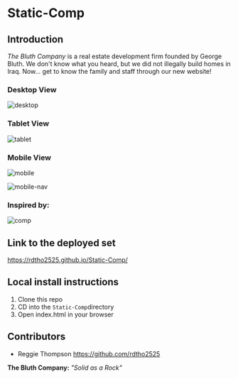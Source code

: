 # Static-Comp

## Introduction

_The Bluth Company_ is a real estate development firm founded by George Bluth. We don't know what you heard, but we did not illegally build homes in Iraq. Now... get to know the family and staff through our new website!

### Desktop View

![desktop](assets/desktop.png)

### Tablet View

![tablet](assets/tablet.png)

### Mobile View

![mobile](assets/mobile1.png)

![mobile-nav](assets/mobile2.png)

### Inspired by:

![comp](assets/static-comp-challenge-2.jpg)

## Link to the deployed set

https://rdtho2525.github.io/Static-Comp/

## Local install instructions

1. Clone this repo
2. CD into the `Static-Comp`directory
3. Open index.html in your browser

## Contributors

- Reggie Thompson https://github.com/rdtho2525

**The Bluth Company:** _"Solid as a Rock"_
